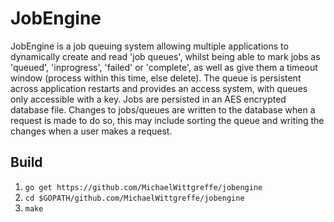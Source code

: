 # JobEngine

JobEngine is a job queuing system allowing multiple applications to dynamically create and read 'job queues', whilst being able to mark jobs as 'queued', 'inprogress', 'failed' or 'complete', as well as give them a timeout window (process within this time, else delete). The queue is persistent across application restarts and provides an access system, with queues only accessible with a key. Jobs are persisted in an AES encrypted database file. Changes to jobs/queues are written to the database when a request is made to do so, this may include sorting the queue  and writing the changes when a user makes a request.

## Build
1. ```go get https://github.com/MichaelWittgreffe/jobengine```
2. ```cd $GOPATH/github.com/MichaelWittgreffe/jobengine```
3. ```make```